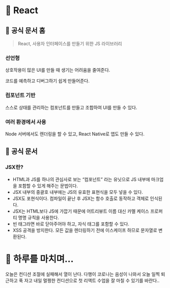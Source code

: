 # 📖 React

## 👀 공식 문서 홈

> React, 사용자 인터페이스를 만들기 위한 JS 라이브러리

### 선언형

상호작용이 많은 UI를 만들 때 생기는 어려움을 줄여준다.

코드를 예측하고 디버그하기 쉽게 만들어준다.

### 컴포넌트 기반

스스로 상태를 관리하는 컴포넌트를 만들고 조합하여 UI를 만들 수 있다.

### 여러 환경에서 사용

Node 서버에서도 렌더링을 할 수 있고, React Native로 앱도 만들 수 있다.

## 👀 공식 문서

### JSX란?

- HTML과 JS를 하나의 관심사로 보는 “컴포넌트” 라는 유닛으로 JS 내부에 마크업을
  포함할 수 있게 해주는 문법이다.
- JSX 내부의 중괄호 내부에는 JS의 유효한 표현식을 모두 넣을 수 있다.
- JSX도 포현식이다. 컴파일이 끝난 후 JSX는 함수 호출로 동작하고 객체로 인식된다.
- JSX는 HTML보다 JS에 가깝기 때문에 어트리뷰트 이름 대신 카멜 케이스 프로퍼티
  명명 규칙을 사용한다.
- 빈 태그라면 바로 닫아주어야 하고, 자식 태그를 포함할 수 있다.
- XSS 공격을 방지한다. 모든 값을 렌더링하기 전에 이스케이프 하므로 문자열로 변환된다.

# 🤯 하루를 마치며…

오늘은 컨디션 조절에 실패해서 열이 난다. 다행이 코로나는 음성이 나와서 오늘 일찍 퇴근하고 푹 자고 내일 멀쩡한 컨디션으로 첫 리액트 수업을 잘 마칠 수 있기를 바란다..

